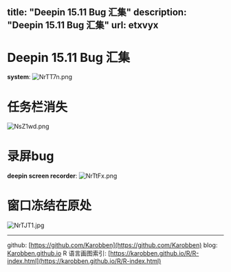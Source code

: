 title: "Deepin 15.11 Bug 汇集"
description: "Deepin 15.11 Bug 汇集"
url: etxvyx
---

# Deepin 15.11 Bug 汇集



**system**:
![NrTT7n.png](https://s1.ax1x.com/2020/06/26/NrTT7n.png)

<a name="UWHUJ"></a>
# 任务栏消失
![NsZ1wd.png](https://s1.ax1x.com/2020/06/26/NsZ1wd.png)

# 录屏bug
**deepin screen recorder**:
![NrTtFx.png](https://s1.ax1x.com/2020/06/26/NrTtFx.png)

<a name="rwhNt"></a>
# 窗口冻结在原处
![NrTJT1.jpg](https://s1.ax1x.com/2020/06/26/NrTJT1.jpg)


---
github: [https://github.com/Karobben](https://github.com/Karobben)
blog: [Karobben.github.io](http://Karobben.github.io)
R 语言画图索引: [https://karobben.github.io/R/R-index.html](https://karobben.github.io/R/R-index.html)
